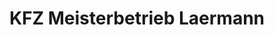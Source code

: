 ---
title: "KFZ Meisterbetrieb Laermann"
url: /krefeld/kfz-meisterbetrieb-laermann/
shop: Autowerkstatt
---